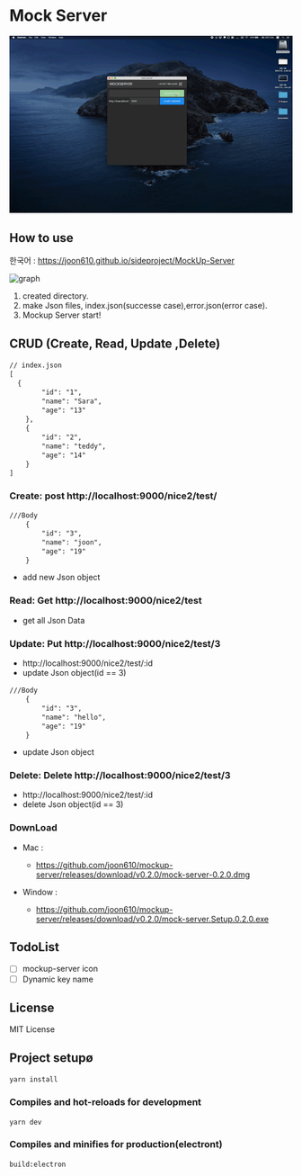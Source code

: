 # Mock Server 

![mock-manual](https://github.com/joon610/readMEImg/blob/master/mock-server/mock-manual.gif)

## How to use
한국어 : <https://joon610.github.io/sideproject/MockUp-Server>

<img src="https://joon610.github.io/assets/images/mockupServer/graph.png" alt="graph">

1. created directory.
2. make Json files, index.json(successe case),error.json(error case).
3. Mockup Server start! 

## CRUD (Create, Read, Update ,Delete)
```
// index.json
[
  {
        "id": "1",
        "name": "Sara",
        "age": "13"
    },
    {
        "id": "2",
        "name": "teddy",
        "age": "14"
    }   
]
```

### Create: post http://localhost:9000/nice2/test/      
```
///Body
    {
        "id": "3",
        "name": "joon",
        "age": "19"
    } 
```
- add new Json object 

### Read: Get http://localhost:9000/nice2/test      
- get all Json Data

### Update: Put http://localhost:9000/nice2/test/3
 - http://localhost:9000/nice2/test/:id
 - update Json object(id == 3)
```
///Body
    {
        "id": "3",
        "name": "hello",
        "age": "19"
    } 
```    
- update Json object

### Delete: Delete http://localhost:9000/nice2/test/3      
- http://localhost:9000/nice2/test/:id
- delete Json object(id == 3)  

### DownLoad
- Mac : 
  - <https://github.com/joon610/mockup-server/releases/download/v0.2.0/mock-server-0.2.0.dmg>

- Window :
  - <https://github.com/joon610/mockup-server/releases/download/v0.2.0/mock-server.Setup.0.2.0.exe>

## TodoList 
- [ ] mockup-server icon
- [ ] Dynamic key name

## License

MIT License

## Project setupø
```
yarn install
```

### Compiles and hot-reloads for development
```
yarn dev
```

### Compiles and minifies for production(electront)
```
build:electron
```

